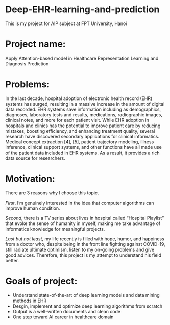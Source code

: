# Deep-EHR-learning-and-prediction
This is my project for AIP subject at FPT University, Hanoi


# Project name: 
Apply Attention-based model in Healthcare Representation Learning and Diagnosis Prediction


# Problems:
In the last decade, hospital adoption of electronic health record (EHR) systems has surged, resulting in a massive increase in the amount of digital data recorded. EHR systems save information including as demographics, diagnoses, laboratory tests and results, medications, radiographic images, clinical notes, and more for each patient visit.
While EHR adoption in hospitals and clinics has the potential to improve patient care by reducing mistakes, boosting efficiency, and enhancing treatment quality, several research have discovered secondary applications for clinical informatics. Medical concept extraction [4], [5], patient trajectory modeling, illness inference, clinical support systems, and other functions have all made use of the patient data included in EHR systems. As a result, it provides a rich data source for researchers.


# Motivation:
There are 3 reasons why I choose this topic.

_First_, I’m genuinely interested in the idea that computer algorithms can improve human condition. 

_Second_, there is a TV series about lives in hospital called “Hospital Playlist” that evoke the sense of humanity in myself, making me take advantage of informatics knowledge for meaningful projects. 

_Last but not least_, my life recently is filled with hope, humor, and happiness from a doctor who, despite being in the front line fighting against COVID-19, still radiate ultimate optimism, listen to my on-going problems and give good advices. Therefore, this project is my attempt to understand his field better.


# Goals of project:
-	Understand state-of-the-art of deep learning models and data mining  methods in EHR 
-	Desgin, implement and optimize deep learning algorithms from scratch
-	Output is a well-written documents and clean code
-	One step toward AI career in healthcare domain

